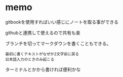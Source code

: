 # memo

gitbookを使用すればいい感じにノートを取る事ができる

githubと連携して使えるので共有も楽



ブランチを切ってマークダウンを書くこともできる。

```text
最初に書くテキストがなぜか2文字前に戻る
日本語入力のときのみ起こる
```

ターミナルとかから書ければ便利かな

